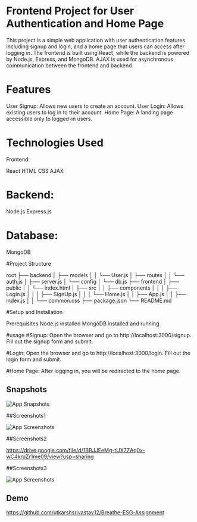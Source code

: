 
# Frontend Project for User Authentication and Home Page

This project is a simple web application with user authentication features including signup and login, and a home page that users can access after logging in. The frontend is built using React, while the backend is powered by Node.js, Express, and MongoDB. AJAX is used for asynchronous communication between the frontend and backend.


# Features
User Signup: Allows new users to create an account.
User Login: Allows existing users to log in to their account.
Home Page: A landing page accessible only to logged-in users.

# Technologies Used
Frontend:

React
HTML
CSS
AJAX

# Backend:

Node.js
Express.js

# Database:

MongoDB

#Project Structure

root
├── backend
│   ├── models
│   │   └── User.js
│   ├── routes
│   │   └── auth.js
│   ├── server.js
│   └── config
│       └── db.js
├── frontend
│   ├── public
│   │   └── index.html
│   ├── src
│   │   ├── components
│   │   │   ├── Login.js
│   │   │   ├── SignUp.js
│   │   │   └── Home.js
│   │   ├── App.js
│   │   ├── index.js
│   │   └── common.css
├── package.json
└── README.md

#Setup and Installation

Prerequisites
Node.js installed
MongoDB installed and running


#usage
#Signup:
Open the browser and go to http://localhost:3000/signup.
Fill out the signup form and submit.

#Login:
Open the browser and go to http://localhost:3000/login.
Fill out the login form and submit.

#Home Page:
After logging in, you will be redirected to the home page.




## Snapshots

![App Snapshots](https://drive.google.com/file/d/1qzX9mrDinkeKZ2AgSFobmmSXHBYdHVwg/view?usp=sharing)

##Screenshots1

![App Screenshots](https://drive.google.com/file/d/1SqhBkdXr3hsXnUND8Nqx_lulTmwTKtjr/view?usp=sharing)

##Screenshots2

https://drive.google.com/file/d/1BBJJEeMg-tUX7ZAq0x-wC4kruZr1me09/view?usp=sharing

##Screenshots3

![App Screenshots](
https://drive.google.com/file/d/15ywAYsEX6-wposn-i3Q_uyp6kjSpP8Z4/view?usp=sharing)

## Demo

https://github.com/utkarshsrivastav12/Breathe-ESG-Assignment

